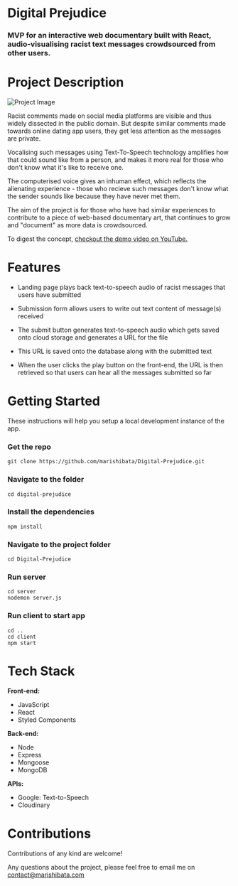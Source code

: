 # Digital Prejudice

### MVP for an interactive web documentary built with React, audio-visualising racist text messages crowdsourced from other users.


# Project Description


![Project Image](https://res.cloudinary.com/dbawu96z7/image/upload/v1630102039/Digital%20Prejudice%20Images/Digital_Prejudice_Screengrab_tozqiv.png)

Racist comments made on social media platforms are visible and thus widely dissected in the public domain. But despite similar comments made towards online dating app users, they get less attention as the messages are private.

Vocalising such messages using Text-To-Speech technology amplifies how that could sound like from a person, and makes it more real for those who don't know what it's like to receive one. 

The computerised voice gives an inhuman effect, which reflects the alienating experience - those who recieve such messages don't know what the sender sounds like because they have never met them.

The aim of the project is for those who have had similar experiences to contribute to a piece of web-based documentary art, that continues to grow and "document" as more data is crowdsourced.

To digest the concept,
 [checkout the demo video on YouTube.](https://youtu.be/P-uIyzo2QjM)


# Features

* Landing page plays back text-to-speech audio of racist messages that users have submitted

* Submission form allows users to write out text content of message(s) received

* The submit button generates text-to-speech audio which gets saved onto cloud storage and generates a URL for the file

* This URL is saved onto the database along with the submitted text

* When the user clicks the play button on the front-end, the URL is then retrieved so that users can hear all the messages submitted so far



# Getting Started

These instructions will help you setup a local development instance of the app.

### Get the repo

```
git clone https://github.com/marishibata/Digital-Prejudice.git
```

### Navigate to the folder

```
cd digital-prejudice
```

### Install the dependencies

```
npm install 
```

### Navigate to the project folder

```
cd Digital-Prejudice
```

### Run server

```
cd server
nodemon server.js
```

### Run client to start app

```
cd ..
cd client
npm start
```

# Tech Stack


**Front-end:**
* JavaScript
* React
* Styled Components

**Back-end:**
* Node
* Express
* Mongoose
* MongoDB

**APIs:**
* Google: Text-to-Speech
* Cloudinary


# Contributions

Contributions of any kind are welcome!

Any questions about the project, please feel free to email me on contact@marishibata.com
